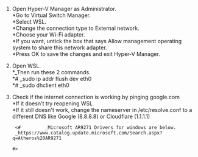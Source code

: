 1. Open Hyper-V Manager as Administrator.  
    *Go to Virtual Switch Manager.  
    *Select WSL.  
    *Change the connection type to External network.  
    *Choose your Wi-Fi adapter.  
    *If you want, untick the box that says Allow management operating system to share this network adapter.  
    *Press OK to save the changes and exit Hyper-V Manager.  

2.  Open WSL.  
    *_Then run these 2 commands.  
    *# _sudo ip addr flush dev eth0   
    *# _sudo dhclient eth0  
    
3.  Check if the internet connection is working by pinging google.com  
    *If it doesn't try reopening WSL  
    *If it still doesn't work, change the nameserver in /etc/resolve.conf to a different DNS like Google (8.8.8.8) or Cloudflare (1.1.1.1)  
      
         <#         _Microsoft AR9271 Drivers for windows are below.  
         _https://www.catalog.update.microsoft.com/Search.aspx?q=Atheros%20AR9271  
                                                                                      #>
